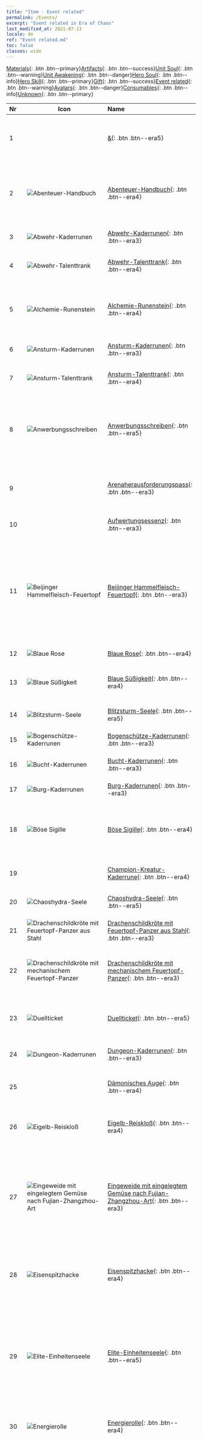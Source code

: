 ```yaml
---
title: "Item - Event related"
permalink: /Events/
excerpt: "Event related in Era of Chaos"
last_modified_at: 2021-07-13
locale: de
ref: "Event related.md"
toc: false
classes: wide
---
```

 [Materials](/ItemsDE/){: .btn .btn--primary}[Artifacts](/ItemsDE/Artifacts/){: .btn .btn--success}[Unit Soul](/ItemsDE/UnitSoul/){: .btn .btn--warning}[Unit Awakening](/ItemsDE/UnitAwakening/){: .btn .btn--danger}[Hero Soul](/ItemsDE/HeroSoul/){: .btn .btn--info}[Hero Skill](/ItemsDE/HeroSkill/){: .btn .btn--primary}[Gift](/ItemsDE/Gift/){: .btn .btn--success}[Event related](/ItemsDE/Events/){: .btn .btn--warning}[Avatars](/ItemsDE/Avatars/){: .btn .btn--danger}[Consumables](/ItemsDE/Consumables/){: .btn .btn--info}[Unknown](/ItemsDE/Unknown/){: .btn .btn--primary}

  | Nr | Icon |         Name        |   Type  |   Beschreibung     |
  |:---|------|:--------------------|:-------:|:------------------|
  | 1 |  | [&](/ItemsDE/con_860/){: .btn .btn--era5} | Event related | Angeblich muss man alle geheimnisvollen Symbole der fremden Länder sammeln, damit einem der Weg zu einem großen Schatz gewiesen wird! |
  | 2 | ![Abenteuer-Handbuch](/images/t/i_10041.png) | [Abenteuer-Handbuch](/ItemsDE/con_555/){: .btn .btn--era4} | Event related | Erhältst du beim Anmelden, durch das Abschließen von Aktivitätsmissionen, oder durchs Kaufen. Kann verwendet werden, um Zugang zur Schatzsuche-Vorbereitung zu erhalten. |
  | 3 | ![Abwehr-Kaderrunen](/images/t/i_tool_tujian2.png) | [Abwehr-Kaderrunen](/ItemsDE/con_739/){: .btn .btn--era3} | Event related | Ein wichtiger Gegenstand zum Erhöhen der Abwehr-Werte. |
  | 4 | ![Abwehr-Talenttrank](/images/t/i_3045.png) | [Abwehr-Talenttrank](/ItemsDE/con_787/){: .btn .btn--era4} | Event related | Dieser Trank verbessert die Attribute deiner Abwehr-Einheiten und wertet ihre Fähigkeiten auf. |
  | 5 | ![Alchemie-Runenstein](/images/t/i_3056.png) | [Alchemie-Runenstein](/ItemsDE/con_798/){: .btn .btn--era4} | Event related | Eine Tauschwährung hochrangiger Managelehrter. In den entsprechenden Ereignissen gegen Gegenstände der Turm-Fraktion eintauschbar. |
  | 6 | ![Ansturm-Kaderrunen](/images/t/i_tool_tujian3.png) | [Ansturm-Kaderrunen](/ItemsDE/con_741/){: .btn .btn--era3} | Event related | Ein wichtiger Gegenstand zum Erhöhen der Ansturm-Werte. |
  | 7 | ![Ansturm-Talenttrank](/images/t/i_3046.png) | [Ansturm-Talenttrank](/ItemsDE/con_788/){: .btn .btn--era4} | Event related | Dieser Trank verbessert die Attribute deiner Ansturm-Einheiten und wertet ihre Fähigkeiten auf. |
  | 8 | ![Anwerbungsschreiben](/images/t/i_40901.png) | [Anwerbungsschreiben](/ItemsDE/con_965/){: .btn .btn--era5} | Event related | Anwerbungsschreiben stellen deinen Wert unter Beweis und erleichtern es dir, das Vertrauen der Bewohner dieses mysteriösen Kontinents zu gewinnen. Du kannst Einheiten in der Taverne rekrutieren. |
  | 9 |  | [Arenaherausforderungspass](/ItemsDE/con_695/){: .btn .btn--era3} | Event related | Nur echte Glückspilze finden diesen wertvollen Gegenstand. Hiermit haben Spieler einen zusätzlichen Versuch in der Arena. |
  | 10 |  | [Aufwertungsessenz](/ItemsDE/con_696/){: .btn .btn--era3} | Event related | Reine magische Essenz. Zum Aufwerten von Einheiten. |
  | 11 | ![Beijinger Hammelfleisch-Feuertopf](/images/t/i_81511111.png) | [Beijinger Hammelfleisch-Feuertopf](/ItemsDE/con_1166/){: .btn .btn--era3} | Event related | Hammelfleisch wird in einem authentischen alten Beijinger Kupferkessel über einem Kohlefeuer gegart, wodurch es an Zähigkeit verliert, schmackhaft wird und seinen Wildgeruch verliert. Das gekochte Hammelfleisch ist frisch und schön zart, wobei das Essen in diesem Topf jedoch noch ziemlich roh zu sein scheint. |
  | 12 | ![Blaue Rose](/images/t/i_3059.png) | [Blaue Rose](/ItemsDE/con_801/){: .btn .btn--era4} | Event related |  |
  | 13 | ![Blaue Süßigkeit](/images/t/i_10037.png) | [Blaue Süßigkeit](/ItemsDE/con_551/){: .btn .btn--era4} | Event related | Eine wunderschön verpackte blaue Süßigkeit. Kann im „Doppelte Neujahrsrabatte“-Ereignis verwendet werden. |
  | 14 | ![Blitzsturm-Seele](/images/t/juexing_902.jpg) | [Blitzsturm-Seele](/ItemsDE/con_2074/){: .btn .btn--era5} | Event related | Unsterbliche heroische Seele für das Erwecken der Sturmelementars. |
  | 15 | ![Bogenschütze-Kaderrunen](/images/t/i_tool_tujian4.png) | [Bogenschütze-Kaderrunen](/ItemsDE/con_742/){: .btn .btn--era3} | Event related | Ein wichtiger Gegenstand zum Erhöhen der Bogenschützen-Werte. |
  | 16 | ![Bucht-Kaderrunen](/images/t/i_tool_tujian15.png) | [Bucht-Kaderrunen](/ItemsDE/con_868/){: .btn .btn--era3} | Event related | Ein wichtiger Gegenstand zum Aufwerten der Bucht-Kader. |
  | 17 | ![Burg-Kaderrunen](/images/t/i_tool_tujian8.png) | [Burg-Kaderrunen](/ItemsDE/con_754/){: .btn .btn--era3} | Event related | Ein wichtiger Gegenstand zum Erhöhen der Burg-Werte. |
  | 18 | ![Böse Sigille](/images/t/i_3051.png) | [Böse Sigille](/ItemsDE/con_793/){: .btn .btn--era4} | Event related | Ein Siegel mit tödlicher Macht. In den entsprechenden Ereignissen gegen Gegenstände der Nekropolis-Fraktion eintauschbar. |
  | 19 |  | [Champion-Kreatur-Kaderrune](/ItemsDE/con_782/){: .btn .btn--era4} | Event related | Ein wichtiger Gegenstand zum Aufwerten des Champion-Kreatur-Kaders. |
  | 20 | ![Chaoshydra-Seele](/images/t/juexing_807.jpg) | [Chaoshydra-Seele](/ItemsDE/con_2071/){: .btn .btn--era5} | Event related | Unsterbliche heroische Seele für das Erwecken der Hydra. |
  | 21 | ![Drachenschildkröte mit Feuertopf-Panzer aus Stahl](/images/t/i_81521231.png) | [Drachenschildkröte mit Feuertopf-Panzer aus Stahl](/ItemsDE/con_1208/){: .btn .btn--era3} | Event related | „Hallo, ich bin die stählerne Drachenschildkröte. Wie Ihr seht, ist mein Panzer aus Plastik.“ |
  | 22 | ![Drachenschildkröte mit mechanischem Feuertopf-Panzer](/images/t/i_81512231.png) | [Drachenschildkröte mit mechanischem Feuertopf-Panzer](/ItemsDE/con_1187/){: .btn .btn--era3} | Event related | „Hallo, ich bin die mechanische Drachenschildkröte. Wie Ihr seht, besteht mein Panzer zu 30 % aus Schmiedeeisen.“ |
  | 23 | ![Duellticket](/images/t/i_3042.png) | [Duellticket](/ItemsDE/con_784/){: .btn .btn--era5} | Event related | Eine Einladung zum Heldenduell, wo Meister gegeneinander antreten! Wird montags, mittwochs und freitags per E-Mail zugestellt. |
  | 24 | ![Dungeon-Kaderrunen](/images/t/i_tool_tujian13.png) | [Dungeon-Kaderrunen](/ItemsDE/con_792/){: .btn .btn--era3} | Event related | Ein wichtiger Gegenstand zum Aufwerten der Dungeon-Kader. |
  | 25 |  | [Dämonisches Auge](/de/Items/con_2184/){: .btn .btn--era4} | Event related | Ein Gegenstand, mit dem man im Ereignis „Unterwelt-Erinnerungen“ die Stufe seiner Altar-Aufstellung erhöhen kann. |
  | 26 | ![Eigelb-​Reiskloß](/images/t/i_10029.png) | [Eigelb-​Reiskloß](/ItemsDE/con_543/){: .btn .btn--era4} | Event related | Ein leckerer Eigelb-Reiskloß. Kann im „Doppelte Rabatte“-Ereignis verwendet werden. |
  | 27 | ![Eingeweide mit eingelegtem Gemüse nach Fujian-Zhangzhou-Art](/images/t/i_81531331.png) | [Eingeweide mit eingelegtem Gemüse nach Fujian-Zhangzhou-Art](/ItemsDE/con_1241/){: .btn .btn--era3} | Event related | Süßsauer eingelegtes Luxi-Gemüse, sämige, duftende gekochte Eingeweide, frische Bambussprossen und eine köstliche Knochenbrühe verleihen diesem Gericht den einzigartigen, für Zhangzhou typischen Geschmack. Das Essen in diesem Topf scheint jedoch noch ziemlich roh zu sein. |
  | 28 | ![Eisenspitzhacke](/images/t/i_10025.png) | [Eisenspitzhacke](/ItemsDE/con_539/){: .btn .btn--era4} | Event related | Kann zur Teilnahme am Bergbauereignis verwendet werden. Das Material ist allerdings recht schwach und geht kaputt, nachdem du 1 Abbau durchgeführt hast. |
  | 29 | ![Elite-​Einheitenseele](/images/t/i_10022.png) | [Elite-​Einheitenseele](/ItemsDE/con_536/){: .btn .btn--era5} | Event related | Sammle 80, um zufällig 80 Elite-Einheiten-Tokens zu erhalten. (Elite-Einheit: Druidin, Nachtmahr, Lich, Mumie, Dschinn, Magisches Luftschiff, Mantikor, Betrachter, Medusa, Basilisk, Wyvern, Wespenwurz, Steinelementar, Feuerelementar, Regnanschlange, Meerjungfrau und Revyaratan.) |
  | 30 | ![Energierolle](/images/t/i_backup_icon2.png) | [Energierolle](/ItemsDE/con_830/){: .btn .btn--era4} | Event related | Hier werden Schlachtfeld-Fähigkeiten und alle Fähigkeiten der Reserve-Einheiten verbessert. |
  | 31 | ![Essig-Feuertopf nach Hainan-Art](/images/t/i_81532331.png) | [Essig-Feuertopf nach Hainan-Art](/ItemsDE/con_1250/){: .btn .btn--era3} | Event related | Dieser Feuertopf hat sich aus einem traditionellen Snack aus Hainan entwickelt. Saurer Essigbodensatz, der beim Schnapsbrennen entsteht, dient als Suppenbasis. Dann werden diverse Meeresfrüchte und Gemüse hinzugegeben, sodass ein mild-würziges, süßliches Gericht mit unverwechselbarem Geschmack entsteht. Das Essen in diesem Topf scheint jedoch noch ziemlich roh zu sein. |
  | 32 | ![Experten-Baumaterial](/images/t/i_3062.png) | [Experten-Baumaterial](/ItemsDE/con_804/){: .btn .btn--era4} | Event related | Zum Bau von Mauern in der Verteidigungsschlacht von Steadwick |
  | 33 | ![Feder](/images/t/i_10034.png) | [Feder](/ItemsDE/con_548/){: .btn .btn--era4} | Event related | Eine Feder, eingetaucht in magische Tinte. Kann beim Bingo verwendet werden. |
  | 34 | ![Fernkampf-Talenttrank](/images/t/i_3047.png) | [Fernkampf-Talenttrank](/ItemsDE/con_789/){: .btn .btn--era4} | Event related | Dieser Trank verbessert die Attribute deiner Fernkampf-Einheiten und wertet ihre Fähigkeiten auf. |
  | 35 | ![Festliche Gedenkmünzen](/images/t/i_3066.png) | [Festliche Gedenkmünzen](/ItemsDE/con_808/){: .btn .btn--era4} | Event related | Verfügbar bei Halbjahresfeier, kann gegen seltene Gegenstände eingetauscht werden! |
  | 36 | ![Festung-Kaderrunen](/images/t/i_tool_tujian14.png) | [Festung-Kaderrunen](/ItemsDE/con_818/){: .btn .btn--era3} | Event related | Ein wichtiger Gegenstand zum Aufwerten der Festung-Kader. |
  | 37 | ![Feuertopf mit Chilipaste nach Ningxia-Art](/images/t/i_81522221.png) | [Feuertopf mit Chilipaste nach Ningxia-Art](/ItemsDE/con_1214/){: .btn .btn--era3} | Event related | Für dieses Gericht geben die Bewohner Ningxias Chilinudeln in eine Brühe, die mit zerstoßenen Erdnüssen und verschiedenen Gewürzen angesetzt wird. Die würzige, duftende Paste verleiht den Zutaten dieses Gerichts ihre besondere Note. Das Essen in diesem Topf scheint jedoch noch ziemlich roh zu sein. |
  | 38 | ![Feuertopf mit Kokosnusshühnchen nach Hainan-Art](/images/t/i_81531231.png) | [Feuertopf mit Kokosnusshühnchen nach Hainan-Art](/ItemsDE/con_1238/){: .btn .btn--era3} | Event related | Pro Portion werden für diesen Suppenfond drei Kokosnüsse benötigt: Eine junge Kokosnuss liefert die Flüssigkeit, eine alte Kokosnuss sorgt für das intensive Kokosnussaroma und eine reife Kokosnuss gibt dem Gericht die süße Note. Frische Hühnchenstücke verleihen diesem schlichten Feuertopf seinen komplexen Geschmack. Das Essen in diesem Topf scheint jedoch noch ziemlich roh zu sein. |
  | 39 | ![Feuertopf mit gepökelten Rippchen nach Yunnan-Art](/images/t/i_81531221.png) | [Feuertopf mit gepökelten Rippchen nach Yunnan-Art](/ItemsDE/con_1235/){: .btn .btn--era3} | Event related | Schweinerippchen werden gut zwei Wochen in jeder Menge Salz eingelegt, bis sie fest und salzig sind. Anschließend werden sie in einem Feuertopf mit Hühnerbrühe gegart, um den Umami-Geschmack dieses Gerichts zu verstärken. Das Essen in diesem Topf scheint jedoch noch ziemlich roh zu sein. |
  | 40 | ![Feuertopf nach Chongqing-Art](/images/t/i_81521111.png) | [Feuertopf nach Chongqing-Art](/ItemsDE/con_1196/){: .btn .btn--era3} | Event related | Der Chongqing-Feuertopf ist ein bedeutendes Kulturgut Chongqings. Er besteht aus Rinderkutteln, der Aorta vom Schwein sowie Enten-Eingeweiden, die in einem Mala-Suppenfond gekocht werden. Das Gericht schmeckt erfrischend köstlich, wobei das Essen in diesem Topf jedoch noch ziemlich roh zu sein scheint. |
  | 41 | ![Feuertopf-Suppe nach Macau-Art](/images/t/i_81513331.png) | [Feuertopf-Suppe nach Macau-Art](/ItemsDE/con_1193/){: .btn .btn--era3} | Event related | Für diese köstliche Suppe werden Meeresschnecken, Fischblasen und Seegurken mehrere Stunden lang zu einem Konzentrat des frischen und unverkennbaren Aromas des Ozeans gekocht. Das Essen in diesem Topf scheint jedoch noch ziemlich roh zu sein. |
  | 42 |  | [Fischernetz](/de/Items/con_2148/){: .btn .btn--era4} | Event related | Ein Hilfsmittel für den Fischfang, das Fischer am Meer herstellen. Kann im Fischermeister-Ereignis verwendet werden. |
  | 43 | ![Fischinnereien nach Hubei-Art](/images/t/i_81523331.png) | [Fischinnereien nach Hubei-Art](/ItemsDE/con_1223/){: .btn .btn--era3} | Event related | Milde Fischeingeweide, zarte Fischblasen und delikate Fischleber werden in einer duftenden Soße zusammen gegart. Die Kombination der verschiedenen Konsistenzen bietet dem Gaumen ein einzigartiges Geschmackserlebnis. Das Essen in diesem Topf scheint jedoch noch ziemlich roh zu sein. |
  | 44 | ![Fleischplatte](/images/t/i_8150011.png) | [Fleischplatte](/ItemsDE/con_1161/){: .btn .btn--era4} | Event related | Eine große Platte mit verschiedenen Fleischsorten. |
  | 45 | ![Frisches Moos](/images/t/i_10018.png) | [Frisches Moos](/ItemsDE/con_532/){: .btn .btn--era4} | Event related | Angeblich das Lieblingsessen der Rentiere. Glückspilze, die dies bei sich tragen, treffen vielleicht auf einen Rentier-Gefährten, der ihnen in die Schlacht folgt. |
  | 46 | ![GK von Engel Michael](/images/t/i_10007.png) | [GK von Engel Michael](/ItemsDE/con_516/){: .btn .btn--era5} | Event related | Glückwunsch! Du hast eine GK von Engel Michael erhalten. Wir senden dir sobald wie möglich den echten Gegenstand! |
  | 47 | ![GK von Herzog Ivan](/images/t/i_10006.png) | [GK von Herzog Ivan](/ItemsDE/con_515/){: .btn .btn--era5} | Event related | Glückwunsch! Du hast eine GK von Herzog Ivan erhalten. Wir senden dir sobald wie möglich den echten Gegenstand! |
  | 48 | ![Gelbe Süßigkeit](/images/t/i_10036.png) | [Gelbe Süßigkeit](/ItemsDE/con_550/){: .btn .btn--era4} | Event related | Eine wunderschön verpackte gelbe Süßigkeit. Kann im „Doppelte Neujahrsrabatte“-Ereignis verwendet werden. |
  | 49 | ![Gemüseplatte](/images/t/i_8150012.png) | [Gemüseplatte](/ItemsDE/con_1162/){: .btn .btn--era4} | Event related | Eine große Platte mit verschiedenen Gemüsesorten. |
  | 50 | ![Geschmorter Fisch aus der nordöstlichen Region](/images/t/i_81522231.png) | [Geschmorter Fisch aus der nordöstlichen Region](/ItemsDE/con_1217/){: .btn .btn--era3} | Event related | Ein großer Wildfisch aus dem Meer oder einem Fluss wird zusammen mit allerlei Gemüse langsam in einem großen Metallofen geschmort. In der Zwischenzeit werden Fladenbrote aus Maismehl neben dem Topf erhitzt. Dieses lokale Gericht ist sehr beliebt auf den Bauernhöfen im Nordosten, wobei das Essen in diesem Topf jedoch noch ziemlich roh zu sein scheint. |
  | 51 | ![Gezeitenwächter-Seele](/images/t/juexing_9904.jpg) | [Gezeitenwächter-Seele](/ItemsDE/con_2082/){: .btn .btn--era5} | Event related | Eine uralte, unsterbliche, heroische Seele für das Erwecken der Regnanschlange. |
  | 52 |  | [Giftbrut-Erinnerungs-Token](/de/Items/con_2187/){: .btn .btn--era4} | Event related | Giftbrut-Erinnerungs-Token. Schaltet die Giftbrut-Storyquests im Unterwelt-Erinnerungen-Ereignis frei. |
  | 53 | ![Goldkompass](/images/t/i_3073.png) | [Goldkompass](/ItemsDE/con_815/){: .btn .btn--era4} | Event related | Ein Goldkompass, der die Zukunft voraussagt. Kann in den entsprechenden Ereignissen gegen Gegenstände der Bucht-Fraktion getauscht werden! |
  | 54 | ![Goldschlüssel](/images/t/i_tool_3041.png) | [Goldschlüssel](/ItemsDE/con_783/){: .btn .btn--era5} | Event related | Eine Qualifikation für die Rekrutierung. Ermöglicht einmalig die kostenlose Rekrutierung hochstufiger Einheiten. |
  | 55 | ![Große Kaderrunen](/images/t/i_tool_tujian8.png) | [Große Kaderrunen](/ItemsDE/con_749/){: .btn .btn--era3} | Event related | Ein wichtiger Gegenstand zum Erhöhen der Werte großer Einheiten. |
  | 56 | ![Grüne Süßigkeit](/images/t/i_10038.png) | [Grüne Süßigkeit](/ItemsDE/con_552/){: .btn .btn--era4} | Event related | Eine wunderschön verpackte grüne Süßigkeit. Kann im „Doppelte Neujahrsrabatte“-Ereignis verwendet werden. |
  | 57 |  | [Helden-Token-Auswahlpaket](/de/Items/con_2176/){: .btn .btn--era5} | Event related | Ereignis |
  | 58 |  | [Heroes](/ItemsDE/con_862/){: .btn .btn--era5} | Event related | Angeblich muss man alle geheimnisvollen Symbole der fremden Länder sammeln, damit einem der Weg zu einem großen Schatz gewiesen wird! |
  | 59 | ![Holzhammer](/images/t/i_10024.png) | [Holzhammer](/ItemsDE/con_538/){: .btn .btn--era4} | Event related | Zum Öffnen von Ostereiern. |
  | 60 |  | [Höllenbaron-Erinnerungs-Token](/de/Items/con_2186/){: .btn .btn--era4} | Event related | Höllenbaron-Erinnerungs-Token. Schaltet die Höllenbaron-Storyquests im Unterwelt-Erinnerungen-Ereignis frei. |
  | 61 | ![Inferno-Kaderrunen](/images/t/i_tool_tujian10.png) | [Inferno-Kaderrunen](/ItemsDE/con_777/){: .btn .btn--era3} | Event related | Ein wichtiger Gegenstand zum Erhöhen der Inferno-Werte. |
  | 62 | ![Informationsschriftrolle](/images/t/i_40900.png) | [Informationsschriftrolle](/ItemsDE/con_964/){: .btn .btn--era9} | Event related | Informationen sind unschätzbar. Informationsschriftrollen beinhalten Geheimnisse über Helden von einem geheimnisvollen Kontinent und können in der Taverne gegen Gegenstände eingetauscht werden. |
  | 63 | ![Jahrestagsfeier-Gedenkmünzen](/images/t/i_10005.png) | [Jahrestagsfeier-Gedenkmünzen](/ItemsDE/con_514/){: .btn .btn--era4} | Event related | Tausche exklusive Gegenstände zur Jahrestagsfeier gegen Ereignisgegenstände ein. |
  | 64 | ![Jujube-​Reiskloß](/images/t/i_10030.png) | [Jujube-​Reiskloß](/ItemsDE/con_544/){: .btn .btn--era4} | Event related | Ein leckerer Jujube-Reiskloß. Kann im „Doppelte Rabatte“-Ereignis verwendet werden. |
  | 65 | ![Kalenderstein](/images/t/i_3071.png) | [Kalenderstein](/ItemsDE/con_813/){: .btn .btn--era4} | Event related | Ein ansprechend gearbeiteter Kalenderstein, kann in den entsprechenden Ereignissen gegen Gegenstände der Festung-Fraktion getauscht werden! |
  | 66 |  | [Kampfzwerg-Seele](/de/Items/con_2218/){: .btn .btn--era5} | Event related | Eine uralte, unsterbliche, heroische Seele für das Erwecken des Zwergs. |
  | 67 | ![Kantonesischer Meeresfrüchte-Feuertopf](/images/t/i_81512331.png) | [Kantonesischer Meeresfrüchte-Feuertopf](/ItemsDE/con_1190/){: .btn .btn--era3} | Event related | Eine große Vielzahl an Meeresfrüchten in einem Haferbreifond aus Schweinsknochenbrühe und Muscheln. Die verschiedensten Meeresfrüchte von Fischen über Shrimps bis hin zu Krabben und Krustentieren werden blanchiert und verleihen diesem Gericht einen unglaublich frischen Geschmack. Eine kunstvolle Interpretation der Küche Guangdongs. Das Essen in diesem Topf scheint jedoch noch ziemlich roh zu sein. |
  | 68 | ![Karotten-Milchbrötchen](/images/t/i_690020.png) | [Karotten-Milchbrötchen](/ItemsDE/con_2119/){: .btn .btn--era4} | Event related | Eine von einem Chaos-Ei erhaltene Oster-Spezialität. Der Geschmack wirkt alles andere als gewöhnlich, aber ... warum war das Ding in einem Chaos-Ei? |
  | 69 | ![Klare Suppenbasis](/images/t/i_8150001.png) | [Klare Suppenbasis](/ItemsDE/con_1158/){: .btn .btn--era4} | Event related | Besitzt einen leichten Geschmack, ist ausgesprochen wohlschmeckend und darüber hinaus sehr nahrhaft mit einem sanften Aroma. Diese üppige Suppe versorgt den Körper mit Nährstoffen und verschönert die Haut. |
  | 70 |  | [Klassikers](/ItemsDE/con_865/){: .btn .btn--era5} | Event related | Angeblich muss man alle geheimnisvollen Symbole der fremden Länder sammeln, damit einem der Weg zu einem großen Schatz gewiesen wird! |
  | 71 | ![Kleeblatt](/images/t/i_10023.png) | [Kleeblatt](/ItemsDE/con_537/){: .btn .btn--era4} | Event related | Die vier Blätter des Kleeblatts stehen für Ruhm, Reichtum, Liebe und Gesundheit. |
  | 72 | ![Kleine Kaderrunen](/images/t/i_tool_tujian6.png) | [Kleine Kaderrunen](/ItemsDE/con_747/){: .btn .btn--era3} | Event related | Ein wichtiger Gegenstand zum Erhöhen der Werte kleiner Einheiten. |
  | 73 | ![Knochenzahnkette](/images/t/i_3054.png) | [Knochenzahnkette](/ItemsDE/con_796/){: .btn .btn--era4} | Event related | Eine Halskette aus den Schädeln mächtiger Tiere. In den entsprechenden Ereignissen gegen Gegenstände der Burg-Fraktion eintauschbar. |
  | 74 |  | [Kommandanten-Kaderrune](/ItemsDE/con_781/){: .btn .btn--era4} | Event related | Ein wichtiger Gegenstand zum Aufwerten des Kommandanten-Kaders. |
  | 75 |  | [Kompass](/de/Items/con_2183/){: .btn .btn--era4} | Event related | Ein Gegenstand, mit dem man im Ereignis „Unterwelt-Erinnerungen“ die Schlachtfeldruinen erkundet. |
  | 76 |  | [Konflux-Kaderrunen](/ItemsDE/con_791/){: .btn .btn--era3} | Event related | Ein wichtiger Gegenstand zum Erhöhen der Konflux-Werte. |
  | 77 |  | [Konflux-Kristall](/ItemsDE/con_799/){: .btn .btn--era4} | Event related | Ein von den Mächten wahrer Elementare geschmiedeter Kristallstein. In den entsprechenden Ereignissen gegen Gegenstände der Konflux-Fraktion eintauschbar. |
  | 78 | ![Kräuter-Rindfleisch-Feuertopf nach Qiandongnan-Art](/images/t/i_81532221.png) | [Kräuter-Rindfleisch-Feuertopf nach Qiandongnan-Art](/ItemsDE/con_1244/){: .btn .btn--era3} | Event related | Vor dem Garen besitzen die Zutaten für dieses Gericht einen leichten Gymnosiphon-Duft. Die „Hundert-Kräuter-Suppe“, wie die Einheimischen sie nennen, wird mit verschiedenen chinesischen Heilkräutern und Rinderinnereien zubereitet und schmeckt mit jedem Bissen besser. Das Essen in diesem Topf scheint jedoch noch ziemlich roh zu sein. |
  | 79 | ![Kälteresistenter Stoff](/images/t/i_10016.png) | [Kälteresistenter Stoff](/ItemsDE/con_530/){: .btn .btn--era4} | Event related | Speziell verarbeiteter Stoff aus dem Fell eines Tiers aus dem Norden. Der hohe Preis ist vermutlich der hervorragenden Kälteresistenz und dem angenehmen Tragegefühl geschuldet. |
  | 80 | ![Königsorden](/images/t/i_3052.png) | [Königsorden](/ItemsDE/con_794/){: .btn .btn--era4} | Event related | Ein Orden des kaiserlichen Hofs von Erathia. In den entsprechenden Ereignissen gegen Gegenstände der Schloss-Fraktion eintauschbar. |
  | 81 | ![Lebkuchenmann](/images/t/i_690018.png) | [Lebkuchenmann](/ItemsDE/con_1092/){: .btn .btn--era4} | Event related | Ein „Fröhliche Weihnachten“-Ereignisgegenstand. Kann gegen Weihnachtsgeschenke eingetauscht werden. |
  | 82 | ![Leuchtturm-Baumaterial](/images/t/i_tool_mf.png) | [Leuchtturm-Baumaterial](/ItemsDE/con_751/){: .btn .btn--era3} | Event related | Für den Stufenaufsteig des Leuchtturms, um weiter sehen zu können. |
  | 83 |  | [Magic](/ItemsDE/con_861/){: .btn .btn--era5} | Event related | Angeblich muss man alle geheimnisvollen Symbole der fremden Länder sammeln, damit einem der Weg zu einem großen Schatz gewiesen wird! |
  | 84 |  | [Magieschere](/de/Items/con_2175/){: .btn .btn--era4} | Event related | Drachenboot-Fest-Ereignisgegenstand. Diese Schere ist mit einer geheimnisvollen Magie überzogen, die es ermöglicht, das Seil zu durchschneiden, das die magischen Reisklöße festhält, allerdings wird sie durch die Benutzung zerstört. |
  | 85 | ![Magmakern](/images/t/i_3091.png) | [Magmakern](/ItemsDE/con_819/){: .btn .btn--era4} | Event related | Ein Gegenstand, der im Ereignis „Xerons Gefangennahme“ erbeutet werden kann. Wird im Ereignis zur Aufwertung des Vulkans verwendet. |
  | 86 | ![Marktzugangsticket](/images/t/i_8150000.png) | [Marktzugangsticket](/ItemsDE/con_1157/){: .btn .btn--era4} | Event related | Notwendiger Gegenstand, um den Markt betreten und Zutaten kaufen zu können. Nach Einsatz von Energie am Postfach abzuholen. |
  | 87 | ![Medusenkönigin-Heldenseele](/images/t/juexing_704.jpg) | [Medusenkönigin-Heldenseele](/ItemsDE/con_2061/){: .btn .btn--era5} | Event related | Unsterbliche heroische Seele für das Erwecken der Medusa. |
  | 88 | ![Meeresfrüchteplatte](/images/t/i_8150013.png) | [Meeresfrüchteplatte](/ItemsDE/con_1163/){: .btn .btn--era4} | Event related | Eine große Platte mit verschiedenen Meeresfrüchten. |
  | 89 | ![Meisterbogenschützen-Seele](/images/t/juexing_102.jpg) | [Meisterbogenschützen-Seele](/ItemsDE/con_2013/){: .btn .btn--era5} | Event related | Eine uralte, unsterbliche, heroische Seele für das Erwecken des Scharfschützen. |
  | 90 |  | [Might](/ItemsDE/con_859/){: .btn .btn--era5} | Event related | Angeblich muss man alle geheimnisvollen Symbole der fremden Länder sammeln, damit einem der Weg zu einem großen Schatz gewiesen wird! |
  | 91 | ![Mittlere Kaderrunen](/images/t/i_tool_tujian7.png) | [Mittlere Kaderrunen](/ItemsDE/con_748/){: .btn .btn--era3} | Event related | Ein wichtiger Gegenstand zum Erhöhen der Werte mittelgroßer Einheiten. |
  | 92 | ![Mondlicht-Rose](/images/t/i_3059.png) | [Mondlicht-Rose](/ItemsDE/con_558/){: .btn .btn--era4} | Event related | Eine exotische Rose, die ein Held auf Kampagne gepflückt hat. Kann beim Rosentausch-Ereignis zum Valentinstag 2021 gegen Belohnungen eingetauscht werden. |
  | 93 | ![Nachtmahr-Seele](/images/t/juexing_508.jpg) | [Nachtmahr-Seele](/ItemsDE/con_2049/){: .btn .btn--era5} | Event related | Unsterbliche heroische Seele für das Erwecken des Nachtmahrs. |
  | 94 | ![Nekropolis-Kaderrunen](/images/t/i_tool_tujian9.png) | [Nekropolis-Kaderrunen](/ItemsDE/con_755/){: .btn .btn--era3} | Event related | Ein wichtiger Gegenstand zum Erhöhen der Nekropolis-Werte. |
  | 95 | ![Neujahrsfeier-Herausforderungspass](/images/t/i_31046.png) | [Neujahrsfeier-Herausforderungspass](/ItemsDE/con_867/){: .btn .btn--era5} | Event related | Ein mysteriöser Herausforderungspass, der während der Neujahrsfeier erhältlich wird. Sammle genügend davon, um Zugriff auf die zeitbegrenzte Neujahrsfeier-Phase zu erhalten! |
  | 96 | ![Neujahrstrunk](/images/t/i_10039.png) | [Neujahrstrunk](/ItemsDE/con_553/){: .btn .btn--era4} | Event related | Ein spezieller Gegenstand für das Neujahrsereignis. Kann während des Ereignisses gegen seltene Gegenstände eingetauscht werden. |
  | 97 | ![Neutrale Kaderrune](/images/t/i_tool_tujian16.png) | [Neutrale Kaderrune](/ItemsDE/con_869/){: .btn .btn--era3} | Event related | Ein wichtiger Gegenstand zum Aufwerten des neutralen Kaders. |
  | 98 | ![Obsidian](/images/t/i_3055.png) | [Obsidian](/ItemsDE/con_797/){: .btn .btn--era4} | Event related | Ein exotischer Edelstein, den man nur im Inferno findet. In den entsprechenden Ereignissen gegen Gegenstände der Inferno-Fraktion eintauschbar. |
  | 99 | ![Offensiv-Kaderrunen](/images/t/i_tool_tujian1.png) | [Offensiv-Kaderrunen](/ItemsDE/con_734/){: .btn .btn--era3} | Event related | Ein wichtiger Gegenstand zum Erhöhen der Offensive-Werte. |
  | 100 | ![Offensiv-Talenttrank](/images/t/i_3044.png) | [Offensiv-Talenttrank](/ItemsDE/con_786/){: .btn .btn--era4} | Event related | Dieser Trank verbessert die Attribute deiner Offensiv-Einheiten und wertet ihre Fähigkeiten auf. |
  | 101 | ![Orakelvertrag](/images/t/i_3074.png) | [Orakelvertrag](/ItemsDE/con_816/){: .btn .btn--era6} | Event related | Eine vom Propheten hinterlassene geheimnisvolle Schriftrolle, gewährt unvorstellbare Kraft. |
  | 102 | ![Orden der Arbeit](/images/t/i_10002.png) | [Orden der Arbeit](/ItemsDE/con_512/){: .btn .btn--era4} | Event related |  |
  | 103 | ![Oster-Dekorationsmaterial](/images/t/i_690019.png) | [Oster-Dekorationsmaterial](/ItemsDE/con_2118/){: .btn .btn--era4} | Event related | Ein von einem Lodernden Ei erhaltenes Dekorationsmaterial. Kann verwendet werden, um die Hauptstadt österlich zu schmücken. |
  | 104 |  | [R-Einheiten-Kaderrune](/ItemsDE/con_778/){: .btn .btn--era4} | Event related | Ein wichtiger Gegenstand zum Aufwerten des R-Einheiten-Kaders. |
  | 105 | ![R-Einheitenseele](/images/t/i_10019.png) | [R-Einheitenseele](/ItemsDE/con_533/){: .btn .btn--era3} | Event related | Sammle 10 Stück und erhalte eine zufällige 1-Sterne-Einheit mit Macht R. |
  | 106 | ![Riesige Kaderrunen](/images/t/i_tool_tujian9.png) | [Riesige Kaderrunen](/ItemsDE/con_750/){: .btn .btn--era3} | Event related | Ein wichtiger Gegenstand zum Erhöhen der Werte gewaltiger Einheiten. |
  | 107 | ![Rindfleisch nach Leshan-Art](/images/t/i_81511221.png) | [Rindfleisch nach Leshan-Art](/ItemsDE/con_1175/){: .btn .btn--era3} | Event related | Diese riesigen Stücke Rindfleisch werden in einen Topf voll Suppe statt in eine kleine Schüssel gegeben. Das erhöht nicht nur die Portionsgröße, sondern schafft auch Platz, um neben dem Rindfleisch noch weitere Zutaten zu kochen. Das Essen in diesem Topf scheint jedoch noch ziemlich roh zu sein. |
  | 108 | ![Rote Rose](/images/t/i_3058.png) | [Rote Rose](/ItemsDE/con_800/){: .btn .btn--era4} | Event related |  |
  | 109 | ![Rote Süßigkeit](/images/t/i_10035.png) | [Rote Süßigkeit](/ItemsDE/con_549/){: .btn .btn--era4} | Event related | Eine wunderschön verpackte rote Süßigkeit. Kann im „Doppelte Neujahrsrabatte“-Ereignis verwendet werden. |
  | 110 | ![Rote-​Bohnen-​Reiskloß](/images/t/i_10031.png) | [Rote-​Bohnen-​Reiskloß](/ItemsDE/con_545/){: .btn .btn--era4} | Event related | Ein leckerer Rote-Bohnen-Reiskloß. Kann im „Doppelte Rabatte“-Ereignis verwendet werden. |
  | 111 |  | [Rückkehr](/ItemsDE/con_863/){: .btn .btn--era5} | Event related | Angeblich muss man alle geheimnisvollen Symbole der fremden Länder sammeln, damit einem der Weg zu einem großen Schatz gewiesen wird! |
  | 112 |  | [SR-Einheiten-Kaderrune](/ItemsDE/con_779/){: .btn .btn--era4} | Event related | Ein wichtiger Gegenstand zum Aufwerten des SR-Einheiten-Kaders. |
  | 113 | ![SR-Einheitenseele](/images/t/i_10020.png) | [SR-Einheitenseele](/ItemsDE/con_534/){: .btn .btn--era4} | Event related | Sammle 30, um eine zufällig ausgewählte der folgenden 2-Sterne-Einheiten zu erhalten: Greif, Schwertkämpfer, Mönch, Kavallerist, Zwerg, Waldelfe, Pegasus, Dendroidenwache, Einhorn, Ork, Oger, Roc, Zyklop, Geist, Vampir, Höllenhund, Dämon, Grottenteufel, Efreet, Stein-Wasserspeier, Regnanpiraten,Eisengolem, Magier, Sturmelementar, Eiselementar, Harpyie, Minotaurus oder Echsenmensch. |
  | 114 |  | [SSR-Einheiten-Kaderrune](/ItemsDE/con_780/){: .btn .btn--era4} | Event related | Ein wichtiger Gegenstand zum Aufwerten des SSR-Einheiten-Kaders. |
  | 115 | ![SSR-Einheitenseele](/images/t/i_10021.png) | [SSR-Einheitenseele](/ItemsDE/con_535/){: .btn .btn--era5} | Event related | Sammle 80 Stück und erhalte eine zufällige Einheit mit Macht SSR (außer Assassine und Spartaner). |
  | 116 | ![Sauerkraut-Feuertopf aus der nordöstlichen Region](/images/t/i_81531121.png) | [Sauerkraut-Feuertopf aus der nordöstlichen Region](/ItemsDE/con_1229/){: .btn .btn--era3} | Event related | Dieser Eintopf wurde ursprünglich mit großen Scheiben Schweinebauch, Schweinsblutwurst und selbst eingelegtem Sauerkraut zubereitet, als in den ländlichen Gegenden im Nordosten jedes Jahr zu Neujahr die Schweine geschlachtet wurden. Das Essen in diesem Topf scheint jedoch noch ziemlich roh zu sein. |
  | 117 | ![Saure Schweinsfußsuppe nach Yunnan-Art](/images/t/i_81531111.png) | [Saure Schweinsfußsuppe nach Yunnan-Art](/ItemsDE/con_1226/){: .btn .btn--era3} | Event related | Kollagenreiche, schmackhafte Schweinsfüße werden langsam in einer köstlichen, nach Geheimrezept zubereiteten säuerlich schmeckenden Suppe gegart. Eine Delikatesse, die man wirklich nur selten zu Augen bekommt. Das Essen in diesem Topf scheint jedoch noch ziemlich roh zu sein. |
  | 118 | ![Saurer Fisch-Feuertopf nach Guizhou-Art](/images/t/i_81533331.png) | [Saurer Fisch-Feuertopf nach Guizhou-Art](/ItemsDE/con_1253/){: .btn .btn--era3} | Event related | Wildtomaten und rote Paprika werden etwa zwei Wochen lang mit Weißwein, Ingwer und Knoblauch zu einer sauren roten Suppe fermentiert. Dann wird ausgenommener frischer Fisch darin gegart, wodurch ein frischer, erfrischender Geschmack entsteht.Das Essen in diesem Topf scheint jedoch noch ziemlich roh zu sein. |
  | 119 | ![Scharfe Suppenbasis](/images/t/i_8150002.png) | [Scharfe Suppenbasis](/ItemsDE/con_1159/){: .btn .btn--era4} | Event related | Diese Suppenbasis besitzt Mala-Schärfe und ist unglaublich vielfältig einzusetzen, da sie durch die geradezu aggressive Verwendung von Gewürzen eine Vielzahl von Aromen entfaltet. Diese Suppe ist aufgrund ihrer natürlichen Zutaten ganz klar der Star eines jeden Gerichts, dessen Grundlage sie bildet. |
  | 120 | ![Scharfer Fischfeuertopf nach Guizhou-Art](/images/t/i_81521131.png) | [Scharfer Fischfeuertopf nach Guizhou-Art](/ItemsDE/con_1202/){: .btn .btn--era3} | Event related | In der Region Guizhou in Yunnan werden Lebensmittel gern eingelegt, um ihnen Würze zu verleihen. Für diesen immens beliebten Feuertopf wird Karpfen zusammen mit in Ingwer und Knoblauch eingelegten Chilischoten in einer Brühe gekocht. Das Essen in diesem Topf scheint jedoch noch ziemlich roh zu sein. |
  | 121 | ![Schattenhafter Diamant](/images/t/i_10040.png) | [Schattenhafter Diamant](/ItemsDE/con_554/){: .btn .btn--era4} | Event related | Erhältlich über die Schatzsuche-Vorbereitung oder durch Kaufen. Kann verwendet werden, um einmalig Zugang zu einem Schatzsuche-Spiel zu erhalten. |
  | 122 |  | [Schicksalskarten](/ItemsDE/con_698/){: .btn .btn--era4} | Event related | Eine Karte, die das Schicksal besiegeln kann. |
  | 123 | ![Schillernde Perle](/images/t/i_10013.png) | [Schillernde Perle](/ItemsDE/con_527/){: .btn .btn--era4} | Event related | Kann gegen seltene Einheiten-Seelensteine getauscht werden. |
  | 124 | ![Schimmerkristall](/images/t/i_3065.png) | [Schimmerkristall](/ItemsDE/con_807/){: .btn .btn--era4} | Event related | Ein von mächtigen Drachen bewachter Kristall. In den entsprechenden Ereignissen gegen Gegenstände der Dungeon-Fraktion eintauschbar. |
  | 125 | ![Schloss-Kaderrunen](/images/t/i_tool_tujian6.png) | [Schloss-Kaderrunen](/ItemsDE/con_752/){: .btn .btn--era3} | Event related | Ein wichtiger Gegenstand zum Erhöhen der Schloss-Werte. |
  | 126 | ![Schutzwall- Kaderrunen](/images/t/i_tool_tujian7.png) | [Schutzwall- Kaderrunen](/ItemsDE/con_753/){: .btn .btn--era3} | Event related | Ein wichtiger Gegenstand zum Erhöhen der Schutzwall-Werte. |
  | 127 | ![Schweinefleisch-​Reiskloß](/images/t/i_10028.png) | [Schweinefleisch-​Reiskloß](/ItemsDE/con_542/){: .btn .btn--era4} | Event related | Ein leckerer Schweinefleisch-Reiskloß. Kann im „Doppelte Rabatte“-Ereignis verwendet werden. |
  | 128 | ![Seele der Elfenmagierin](/images/t/juexing_901.jpg) | [Seele der Elfenmagierin](/ItemsDE/con_2073/){: .btn .btn--era5} | Event related | Unsterbliche heroische Seele für das Erwecken des Pixies. |
  | 129 | ![Seele der Harpyienhexe](/images/t/juexing_702.jpg) | [Seele der Harpyienhexe](/ItemsDE/con_2059/){: .btn .btn--era5} | Event related | Unsterbliche heroische Seele für das Erwecken der Harpyie. |
  | 130 | ![Seele der Infernowache](/images/t/juexing_504.jpg) | [Seele der Infernowache](/ItemsDE/con_2045/){: .btn .btn--era5} | Event related | Unsterbliche heroische Seele für das Erwecken des Dämons. |
  | 131 | ![Seele der Magog](/images/t/juexing_502.png) | [Seele der Magog](/ItemsDE/con_2044/){: .btn .btn--era5} | Event related | Unsterbliche heroische Seele für das Erwecken der Gog. |
  | 132 | ![Seele der Nagakönigin](/images/t/juexing_606.png) | [Seele der Nagakönigin](/ItemsDE/con_2055/){: .btn .btn--era5} | Event related | Unsterbliche heroische Seele für das Erwecken der Naga. |
  | 133 | ![Seele der Regnanpräzisionsschützin](/images/t/juexing_9902.png) | [Seele der Regnanpräzisionsschützin](/ItemsDE/con_2081/){: .btn .btn--era5} | Event related | Eine uralte, unsterbliche, heroische Seele für das Erwecken der Regnanbogenschützin. |
  | 134 | ![Seele der Riesengorgone](/images/t/juexing_805.jpg) | [Seele der Riesengorgone](/ItemsDE/con_2069/){: .btn .btn--era5} | Event related | Unsterbliche heroische Seele für das Erwecken der Gorgone. |
  | 135 | ![Seele der Seuchen-Schlangenfliege](/images/t/juexing_803.png) | [Seele der Seuchen-Schlangenfliege](/ItemsDE/con_2067/){: .btn .btn--era5} | Event related | Unsterbliche heroische Seele für das Erwecken der Schlangenfliege. |
  | 136 | ![Seele der Ur-Behemoth](/images/t/juexing_407.png) | [Seele der Ur-Behemoth](/ItemsDE/con_2041/){: .btn .btn--era5} | Event related | Unsterbliche heroische Seele für das Erwecken des Behemoth. |
  | 137 | ![Seele des Bösen Auges](/images/t/juexing_703.png) | [Seele des Bösen Auges](/ItemsDE/con_2060/){: .btn .btn--era5} | Event related | Unsterbliche heroische Seele für das Erwecken des Betrachters. |
  | 138 | ![Seele des Dendroidensoldaten](/images/t/juexing_205.png) | [Seele des Dendroidensoldaten](/ItemsDE/con_2023/){: .btn .btn--era5} | Event related | Unsterbliche heroische Seele für das Erwecken der Dendroidenwache. |
  | 139 | ![Seele des Donnervogels](/images/t/juexing_405.png) | [Seele des Donnervogels](/ItemsDE/con_2039/){: .btn .btn--era5} | Event related | Unsterbliche heroische Seele für das Erwecken des Roc. |
  | 140 | ![Seele des Efreetsultans](/images/t/juexing_506.png) | [Seele des Efreetsultans](/ItemsDE/con_2047/){: .btn .btn--era5} | Event related | Unsterbliche heroische Seele für das Erwecken des Efreet. |
  | 141 | ![Seele des Energieelementars](/images/t/juexing_904.png) | [Seele des Energieelementars](/ItemsDE/con_2076/){: .btn .btn--era5} | Event related | Unsterbliche heroische Seele für das Erwecken des Feuerelementars. |
  | 142 | ![Seele des Erzdruiden](/images/t/juexing_208.jpg) | [Seele des Erzdruiden](/ItemsDE/con_2026/){: .btn .btn--era5} | Event related | Unsterbliche heroische Seele für das Erwecken des Druiden. |
  | 143 | ![Seele des Erzengels](/images/t/juexing_107.png) | [Seele des Erzengels](/ItemsDE/con_2018/){: .btn .btn--era5} | Event related | Unsterbliche heroische Seele für das Erwecken des Engels. |
  | 144 | ![Seele des Erzmagiers](/images/t/juexing_604.png) | [Seele des Erzmagiers](/ItemsDE/con_2053/){: .btn .btn--era5} | Event related | Unsterbliche heroische Seele für das Erwecken der Magierin. |
  | 145 | ![Seele des Erzteufels](/images/t/juexing_507.png) | [Seele des Erzteufels](/ItemsDE/con_2048/){: .btn .btn--era5} | Event related | Unsterbliche heroische Seele für das Erwecken des Teufels. |
  | 146 | ![Seele des Foltermeisters](/images/t/juexing_505.png) | [Seele des Foltermeisters](/ItemsDE/con_2046/){: .btn .btn--era5} | Event related | Unsterbliche heroische Seele für das Erwecken des Grottenteufels. |
  | 147 | ![Seele des Geisterdrachen](/images/t/juexing_307.png) | [Seele des Geisterdrachen](/ItemsDE/con_2033/){: .btn .btn--era5} | Event related | Unsterbliche heroische Seele für das Erwecken des Knochendrachen. |
  | 148 | ![Seele des Gespensts](/images/t/juexing_303.png) | [Seele des Gespensts](/ItemsDE/con_2029/){: .btn .btn--era5} | Event related | Unsterbliche heroische Seele für das Erwecken des Geistes. |
  | 149 | ![Seele des Gnollkriegers](/images/t/juexing_801.jpg) | [Seele des Gnollkriegers](/ItemsDE/con_2066/){: .btn .btn--era5} | Event related | Unsterbliche heroische Seele für das Erwecken des Gnolls. |
  | 150 | ![Seele des Goldenen Drachen](/images/t/juexing_207.png) | [Seele des Goldenen Drachen](/ItemsDE/con_2025/){: .btn .btn--era5} | Event related | Unsterbliche heroische Seele für das Erwecken des Grünen Drachen. |
  | 151 | ![Seele des Goldgolems](/images/t/juexing_603.jpg) | [Seele des Goldgolems](/ItemsDE/con_2052/){: .btn .btn--era5} | Event related | Unsterbliche heroische Seele für das Erwecken des Eisengolems. |
  | 152 | ![Seele des Großelfen](/images/t/juexing_203.png) | [Seele des Großelfen](/ItemsDE/con_2021/){: .btn .btn--era5} | Event related | Unsterbliche heroische Seele für das Erwecken des Großelfen. |
  | 153 | ![Seele des Heiligen Greifen](/images/t/juexing_103.jpg) | [Seele des Heiligen Greifen](/ItemsDE/con_2014/){: .btn .btn--era5} | Event related | Unsterbliche heroische Seele für das Erwecken des Greifen. |
  | 154 | ![Seele des Heldenhaften Ritters](/images/t/juexing_106.jpg) | [Seele des Heldenhaften Ritters](/ItemsDE/con_2017/){: .btn .btn--era5} | Event related | Unsterbliche heroische Seele für das Erwecken des Kavalleristen. |
  | 155 | ![Seele des Hellenbardenträgers](/images/t/juexing_101.jpg) | [Seele des Hellenbardenträgers](/ItemsDE/con_2012/){: .btn .btn--era5} | Event related | Unsterbliche heroische Seele für das Erwecken des Pikeniers. |
  | 156 | ![Seele des Hobgoblins](/images/t/juexing_401.png) | [Seele des Hobgoblins](/ItemsDE/con_2035/){: .btn .btn--era5} | Event related | Unsterbliche heroische Seele für das Erwecken des Goblins. |
  | 157 | ![Seele des Intimus](/images/t/juexing_501.png) | [Seele des Intimus](/ItemsDE/con_2043/){: .btn .btn--era5} | Event related | Unsterbliche heroische Seele für das Erwecken des Imps. |
  | 158 | ![Seele des Kreuzritters](/images/t/juexing_104.png) | [Seele des Kreuzritters](/ItemsDE/con_2015/){: .btn .btn--era5} | Event related | Unsterbliche heroische Seele für das Erwecken des Schwertkämpfers. |
  | 159 | ![Seele des Kriegseinhorns](/images/t/juexing_206.png) | [Seele des Kriegseinhorns](/ItemsDE/con_2024/){: .btn .btn--era5} | Event related | Unsterbliche heroische Seele für das Erwecken des Einhorns. |
  | 160 | ![Seele des Magie-Elementars](/images/t/juexing_906.png) | [Seele des Magie-Elementars](/ItemsDE/con_2077/){: .btn .btn--era5} | Event related | Unsterbliche heroische Seele für das Erwecken des Psy-Elementars. |
  | 161 | ![Seele des Meister-Leprechauns](/images/t/juexing_909.jpg) | [Seele des Meister-Leprechauns](/ItemsDE/con_2079/){: .btn .btn--era5} | Event related | Eine uralte, unsterbliche, heroische Seele für das Erwecken des Meister-Leprechauns. |
  | 162 | ![Seele des Meisterdschinns](/images/t/juexing_605.jpg) | [Seele des Meisterdschinns](/ItemsDE/con_2054/){: .btn .btn--era5} | Event related | Unsterbliche heroische Seele für das Erwecken des Dschinns. |
  | 163 | ![Seele des Minotaurenkönigs](/images/t/juexing_705.jpg) | [Seele des Minotaurenkönigs](/ItemsDE/con_2062/){: .btn .btn--era5} | Event related | Unsterbliche heroische Seele für das Erwecken des Minotauren. |
  | 164 | ![Seele des Mumienkönigs](/images/t/juexing_308.jpg) | [Seele des Mumienkönigs](/ItemsDE/con_2034/){: .btn .btn--era5} | Event related | Unsterbliche heroische Seele für das Erwecken der Mumie. |
  | 165 | ![Seele des Obersten Paladins](/images/t/juexing_108.png) | [Seele des Obersten Paladins](/ItemsDE/con_2019/){: .btn .btn--era5} | Event related | Unsterbliche heroische Seele für das Erwecken des Paladins. |
  | 166 | ![Seele des Ogermagiers](/images/t/juexing_404.png) | [Seele des Ogermagiers](/ItemsDE/con_2038/){: .btn .btn--era5} | Event related | Unsterbliche heroische Seele für das Erwecken des Ogers. |
  | 167 | ![Seele des Ork-Kommandanten](/images/t/juexing_403.jpg) | [Seele des Ork-Kommandanten](/ItemsDE/con_2037/){: .btn .btn--era5} | Event related | Unsterbliche heroische Seele für das Erwecken des Orks. |
  | 168 | ![Seele des Phönix](/images/t/juexing_907.jpg) | [Seele des Phönix](/ItemsDE/con_2078/){: .btn .btn--era5} | Event related | Unsterbliche heroische Seele für das Erwecken des Feuervogels. |
  | 169 | ![Seele des Schattenritters](/images/t/juexing_306.jpg) | [Seele des Schattenritters](/ItemsDE/con_2032/){: .btn .btn--era5} | Event related | Unsterbliche heroische Seele für das Erwecken des Schwarzen Ritters. |
  | 170 | ![Seele des Schwarzen Drachenkönigs](/images/t/juexing_707.png) | [Seele des Schwarzen Drachenkönigs](/ItemsDE/con_2064/){: .btn .btn--era5} | Event related | Unsterbliche heroische Seele für das Erwecken des Schwarzen Drachen. |
  | 171 | ![Seele des Silberpegasus](/images/t/juexing_204.png) | [Seele des Silberpegasus](/ItemsDE/con_2022/){: .btn .btn--era5} | Event related | Unsterbliche heroische Seele für das Erwecken des Silberpegasus. |
  | 172 | ![Seele des Skelettkriegers](/images/t/juexing_301.png) | [Seele des Skelettkriegers](/ItemsDE/con_2027/){: .btn .btn--era5} | Event related | Unsterbliche heroische Seele für das Erwecken des Skelettkriegers. |
  | 173 | ![Seele des Skorpikors](/images/t/juexing_706.jpg) | [Seele des Skorpikors](/ItemsDE/con_2063/){: .btn .btn--era5} | Event related | Unsterbliche heroische Seele für das Erwecken des Mantikors. |
  | 174 | ![Seele des Stillen Schneegeists](/images/t/juexing_903.jpg) | [Seele des Stillen Schneegeists](/ItemsDE/con_2075/){: .btn .btn--era5} | Event related | Unsterbliche heroische Seele für das Erwecken der Eiselementars. |
  | 175 | ![Seele des Todesheulers](/images/t/juexing_408.jpg) | [Seele des Todesheulers](/ItemsDE/con_2042/){: .btn .btn--era5} | Event related | Unsterbliche heroische Seele für das Erwecken des Berserkers. |
  | 176 | ![Seele des Todeslich](/images/t/juexing_305.png) | [Seele des Todeslich](/ItemsDE/con_2031/){: .btn .btn--era5} | Event related | Unsterbliche heroische Seele für das Erwecken des Lich. |
  | 177 | ![Seele des Vampirlords](/images/t/juexing_304.png) | [Seele des Vampirlords](/ItemsDE/con_2030/){: .btn .btn--era5} | Event related | Unsterbliche heroische Seele für das Erwecken des Vampirlords. |
  | 178 | ![Seele des Wolfskriegers](/images/t/juexing_402.png) | [Seele des Wolfskriegers](/ItemsDE/con_2036/){: .btn .btn--era5} | Event related | Unsterbliche heroische Seele für das Erwecken des Wolfsreiters. |
  | 179 | ![Seele des Wyvernkönigs](/images/t/juexing_806.jpg) | [Seele des Wyvernkönigs](/ItemsDE/con_2070/){: .btn .btn--era5} | Event related | Unsterbliche heroische Seele für das Erwecken des Wyvern. |
  | 180 | ![Seele des Zentaurenführers](/images/t/juexing_201.png) | [Seele des Zentaurenführers](/ItemsDE/con_2020/){: .btn .btn--era5} | Event related | Unsterbliche heroische Seele für das Erwecken des Zentauren. |
  | 181 | ![Seele des Zombies](/images/t/juexing_302.png) | [Seele des Zombies](/ItemsDE/con_2028/){: .btn .btn--era5} | Event related | Unsterbliche heroische Seele für das Erwecken des Wandelnden Toten. |
  | 182 | ![Seele des Zyklopenkönigs](/images/t/juexing_406.jpg) | [Seele des Zyklopenkönigs](/ItemsDE/con_2040/){: .btn .btn--era5} | Event related | Unsterbliche heroische Seele für das Erwecken des Zyklopen. |
  | 183 | ![Seltenes Baumaterial](/images/t/i_3063.png) | [Seltenes Baumaterial](/ItemsDE/con_805/){: .btn .btn--era5} | Event related | Zum Bau von Mauern in der Verteidigungsschlacht von Steadwick |
  | 184 | ![Sichuan-Feuertopfspieße](/images/t/i_81521121.png) | [Sichuan-Feuertopfspieße](/ItemsDE/con_1199/){: .btn .btn--era3} | Event related | Dieses Gericht war ursprünglich ein Straßenessen, das im Laufe der Zeit zu seiner heutigen Form weiterentwickelt wurde. Die Spieße können mit allen möglichen Zutaten bestückt werden, doch am beliebtesten sind Vogelinnereien. Das Essen in diesem Topf scheint jedoch noch ziemlich roh zu sein. |
  | 185 | ![Sichuan-Fisch-Feuertopf mit Ysop](/images/t/i_81521331.png) | [Sichuan-Fisch-Feuertopf mit Ysop](/ItemsDE/con_1211/){: .btn .btn--era3} | Event related | Zarter Fisch wird in einer Brühe mit Ysop und Sauerkraut gegart. Die unterschiedlichen Aromen vermischen sich und heben die Säure des eingelegten Kohls und das Minzaroma des Ysops hervor. Das Essen in diesem Topf scheint jedoch noch ziemlich roh zu sein. |
  | 186 | ![Sichuan-Hammelfleischsuppe nach Jianyang-Art](/images/t/i_81511131.png) | [Sichuan-Hammelfleischsuppe nach Jianyang-Art](/ItemsDE/con_1172/){: .btn .btn--era3} | Event related | Für dieses Gericht kochen die Einwohner der Stadt Jianyang in der Provinz Sichuan Hammelfleisch in einer Brühe aus Karpfen und Hammelknochen. Ein chinesisches Sprichwort besagt, dass die Kombination aus Fisch und Hammelfleisch für einen frischen Geschmack sorgt, wobei das Essen in diesem Topf jedoch noch ziemlich roh zu sein scheint. |
  | 187 | ![Sichuan-Tontopf nach Gao-Art](/images/t/i_81511231.png) | [Sichuan-Tontopf nach Gao-Art](/ItemsDE/con_1178/){: .btn .btn--era3} | Event related | Dieser spezielle Keramiktontopf wird aus dem ganz besonderen Ton hergestellt, der nur im Kreis Gao zu finden ist und eine Reihe von sehr gesunden Spurennährstoffen enthält. In diesem einzigartigen Tontopf zubereitete Gerichte schmecken frischer und knackiger, wobei das Essen in diesem Topf jedoch noch ziemlich roh zu sein scheint. |
  | 188 | ![Silberschlüssel](/images/t/i_tool_3001.png) | [Silberschlüssel](/ItemsDE/con_693/){: .btn .btn--era3} | Event related | Ein Rekrutierungszertifikat. Ermöglicht einmalig die kostenlose Rekrutierung von Einheiten. |
  | 189 |  | [Spezial-Kaderrune](/ItemsDE/con_762/){: .btn .btn--era4} | Event related | Ein benötigter Gegenstand zum Aufwerten aller Spezial-Kader. |
  | 190 | ![Spezial-Suppenbasis](/images/t/i_8150003.png) | [Spezial-Suppenbasis](/ItemsDE/con_1160/){: .btn .btn--era4} | Event related | Das einzigartige Rezept dieser Suppenbasis entführt jeden, der sie kostet, auf eine Geschmacksreise voller neuartiger und abwechslungsreicher Aromen. |
  | 191 | ![Spielzeug-Rentier](/images/t/i_690014.png) | [Spielzeug-Rentier](/ItemsDE/con_1088/){: .btn .btn--era4} | Event related | Weihnachtsrad-Ereignisgegenstand. Kann während des Ereigniszeitraums gegen Belohnungen eingetauscht werden. |
  | 192 | ![Spielzeug-Schlitten](/images/t/i_690015.png) | [Spielzeug-Schlitten](/ItemsDE/con_1089/){: .btn .btn--era4} | Event related | Weihnachtsrad-Ereignisgegenstand. Kann während des Ereigniszeitraums gegen Belohnungen eingetauscht werden. |
  | 193 | ![Spielzeug-Weihnachtsbaum](/images/t/i_690016.png) | [Spielzeug-Weihnachtsbaum](/ItemsDE/con_1090/){: .btn .btn--era4} | Event related | Weihnachtsrad-Ereignisgegenstand. Kann während des Ereigniszeitraums gegen Belohnungen eingetauscht werden. |
  | 194 | ![Spielzeug-Weihnachtsstrumpf](/images/t/i_690017.png) | [Spielzeug-Weihnachtsstrumpf](/ItemsDE/con_1091/){: .btn .btn--era4} | Event related | Weihnachtsrad-Ereignisgegenstand. Kann während des Ereigniszeitraums gegen Belohnungen eingetauscht werden. |
  | 195 | ![Standard-Baumaterial](/images/t/i_3061.png) | [Standard-Baumaterial](/ItemsDE/con_803/){: .btn .btn--era3} | Event related | Zum Bau von Mauern in der Verteidigungsschlacht von Steadwick |
  | 196 | ![Sternklare Rose](/images/t/i_3060.png) | [Sternklare Rose](/ItemsDE/con_812/){: .btn .btn--era4} | Event related | Tausche exklusive Gegenstände am Valentinstag gegen Ereignisgegenstände ein. |
  | 197 |  | [Stille Perle](/ItemsDE/con_2135/){: .btn .btn--era5} | Event related | Kann gegen SSR-Einheiten-Seelensteine getauscht werden. |
  | 198 | ![Stinkender Feuertopf nach Guizhou-Art](/images/t/i_81532231.png) | [Stinkender Feuertopf nach Guizhou-Art](/ItemsDE/con_1247/){: .btn .btn--era3} | Event related | Für dieses traditionelle Gericht des Volks der Buyei aus Qiannan werden verschiedene Gemüsesorten zusammen gekocht und dann einige Zeit lang fermentiert. So entsteht ein besonderes Essen mit strengem, säuerlichen Geschmack, das als Suppenbasis für den Feuertopf dient. Das Essen in diesem Topf scheint jedoch noch ziemlich roh zu sein. |
  | 199 | ![Taro-Hühnchen-Feuertopf aus dem sichuanesischen Chongqing](/images/t/i_81521221.png) | [Taro-Hühnchen-Feuertopf aus dem sichuanesischen Chongqing](/ItemsDE/con_1205/){: .btn .btn--era3} | Event related | Dieser würzige Feuertopf aus frischem Hühnchenfleisch und Taro ist eine berühmte Delikatesse in Sichuan und Chongqing. Das Hühnchen ist zart und scharf, ohne durstig zu machen, und der Taro ist süß und macht Appetit auf mehr. Das Essen in diesem Topf scheint jedoch noch ziemlich roh zu sein. |
  | 200 | ![Teochewer Feuertopf aus Suppengrundstock](/images/t/i_81531131.png) | [Teochewer Feuertopf aus Suppengrundstock](/ItemsDE/con_1232/){: .btn .btn--era3} | Event related | Ein Suppengrundstock aus diversen chinesischen, teils medizinischen Kräutern wird mit Gänsefett angereichert, was diesem Gericht das gewisse Etwas verleiht. Dann werden frische Gänseeingeweide, Gänsestopfleber und Gänsekaumägen in dieser Brühe gegart. Je mehr man davon isst, desto intensiver wirkt der Duft. Das Essen in diesem Topf scheint jedoch noch ziemlich roh zu sein. |
  | 201 | ![Teochewer Rindfleisch-Feuertopf](/images/t/i_81511331.png) | [Teochewer Rindfleisch-Feuertopf](/ItemsDE/con_1181/){: .btn .btn--era3} | Event related | Die Suppe, die lediglich aus Rinderknochenbrühe mit weißem Rettich besteht, hebt den Eigengeschmack des Rindfleischs hervor. Dieses Gericht ist ein Paradebeispiel für die Philosophie der Teochewer Küche: Selbst ein einfaches Gericht kann es ganz schön in sich haben. Das Essen in diesem Topf scheint jedoch noch ziemlich roh zu sein. |
  | 202 | ![Titan-Seele](/images/t/juexing_607.jpg) | [Titan-Seele](/ItemsDE/con_2056/){: .btn .btn--era5} | Event related | Eine uralte, unsterbliche, heroische Seele für das Erwecken des Titanen. |
  | 203 | ![Titanenwurz-Heldenseele](/images/t/juexing_808.jpg) | [Titanenwurz-Heldenseele](/ItemsDE/con_2072/){: .btn .btn--era5} | Event related | Unsterbliche heroische Seele für das Erwecken des Wespenwurzes. |
  | 204 | ![Tofufisch aus dem sichuanesischen Fushun](/images/t/i_81522331.png) | [Tofufisch aus dem sichuanesischen Fushun](/ItemsDE/con_1220/){: .btn .btn--era3} | Event related | Graskarpfen und Seidentofu aus dem sichuanesischen Fushun ergänzen sich in dieser duftenden Mala-Suppe perfekt. Der zarte, milde Fisch und der Tofu machen Lust auf mehr. Das Essen in diesem Topf scheint jedoch noch ziemlich roh zu sein. |
  | 205 | ![Tool_10001](/images/t/i_10001.png) | [Tool_10001](/ItemsDE/con_511/){: .btn .btn--era4} | Event related | Exklusive Gegenstände vom Neujahrsereignis, können in den entsprechenden Ereignissen gegen seltene Gegenstände eingetauscht werden. |
  | 206 | ![Tool_10008](/images/t/i_10008.png) | [Tool_10008](/ItemsDE/con_517/){: .btn .btn--era4} | Event related | Kann während entsprechender Ereignisse gegen seltene Gegenstände eingetauscht werden! |
  | 207 | ![Tool_10009](/images/t/i_10009.png) | [Tool_10009](/ItemsDE/con_518/){: .btn .btn--era4} | Event related | Kann während entsprechender Ereignisse gegen seltene Gegenstände eingetauscht werden! |
  | 208 | ![Tool_10010](/images/t/i_10010.png) | [Tool_10010](/ItemsDE/con_524/){: .btn .btn--era4} | Event related |  |
  | 209 | ![Tool_10011](/images/t/i_10011.png) | [Tool_10011](/ItemsDE/con_525/){: .btn .btn--era4} | Event related |  |
  | 210 | ![Tool_10012](/images/t/i_10012.png) | [Tool_10012](/ItemsDE/con_526/){: .btn .btn--era4} | Event related |  |
  | 211 | ![Tool_10014](/images/t/i_10014.png) | [Tool_10014](/ItemsDE/con_528/){: .btn .btn--era4} | Event related | Kann während entsprechender Ereignisse gegen seltene Gegenstände eingetauscht werden! |
  | 212 |  | [Tool_10049](/de/Items/con_2214/){: .btn .btn--era4} | Event related |  |
  | 213 |  | [Tool_10050](/de/Items/con_2215/){: .btn .btn--era4} | Event related |  |
  | 214 |  | [Tool_10051](/de/Items/con_2216/){: .btn .btn--era4} | Event related |  |
  | 215 |  | [Tool_10052](/de/Items/con_2217/){: .btn .btn--era4} | Event related |  |
  | 216 | ![Tool_3064](/images/t/i_3064.png) | [Tool_3064](/ItemsDE/con_806/){: .btn .btn--era4} | Event related |  |
  | 217 |  | [Tool_31045](/ItemsDE/con_866/){: .btn .btn--era5} | Event related | Angeblich muss man alle geheimnisvollen Symbole der fremden Länder sammeln, damit einem der Weg zu einem großen Schatz gewiesen wird! |
  | 218 | ![Tool_93601](/images/t/juexing_601.jpg) | [Tool_93601](/ItemsDE/con_2050/){: .btn .btn--era5} | Event related |  |
  | 219 | ![Tool_93602](/images/t/juexing_602.jpg) | [Tool_93602](/ItemsDE/con_2051/){: .btn .btn--era5} | Event related |  |
  | 220 | ![Tool_93608](/images/t/juexing_608.jpg) | [Tool_93608](/ItemsDE/con_2057/){: .btn .btn--era5} | Event related |  |
  | 221 | ![Tool_93708](/images/t/juexing_708.jpg) | [Tool_93708](/ItemsDE/con_2065/){: .btn .btn--era5} | Event related |  |
  | 222 | ![Tool_93804](/images/t/juexing_804.jpg) | [Tool_93804](/ItemsDE/con_2068/){: .btn .btn--era5} | Event related |  |
  | 223 | ![Tool_939901](/images/t/juexing_9901.jpg) | [Tool_939901](/ItemsDE/con_2080/){: .btn .btn--era5} | Event related |  |
  | 224 | ![Tool_939905](/images/t/juexing_9905.jpg) | [Tool_939905](/ItemsDE/con_2083/){: .btn .btn--era5} | Event related |  |
  | 225 | ![Tool_939906](/images/t/juexing_9906.jpg) | [Tool_939906](/ItemsDE/con_2084/){: .btn .btn--era5} | Event related |  |
  | 226 | ![Tool_939909](/images/t/juexing_9909.jpg) | [Tool_939909](/ItemsDE/con_2086/){: .btn .btn--era5} | Event related |  |
  | 227 | ![Turm-Kaderrunen](/images/t/i_tool_tujian11.png) | [Turm-Kaderrunen](/ItemsDE/con_785/){: .btn .btn--era3} | Event related | Ein wichtiger Gegenstand zum Erhöhen der Turm-Werte. |
  | 228 | ![UBI-​Münze](/images/t/i_10032.png) | [UBI-​Münze](/ItemsDE/con_546/){: .btn .btn--era4} | Event related | Zeitbegrenzter Ereignisgegenstand. Kann nur während dieses Ereignisses gegen verschiedene Belohnungen eingetauscht werden! |
  | 229 | ![Unbekanntes Geschenk](/images/t/i_10015.png) | [Unbekanntes Geschenk](/ItemsDE/con_529/){: .btn .btn--era4} | Event related | Auch ohne den Namen eines Absenders sind diese Geschenke ein Beliebtheitsbeweis. |
  | 230 | ![Untergrund-Edelstein](/images/t/i_10026.png) | [Untergrund-Edelstein](/ItemsDE/con_540/){: .btn .btn--era4} | Event related | Ein Edelstein aus besonderem Material, der durch Bergbauarbeiten gewonnen werden kann. Kann im Tauschladen gegen Gegenstände eingelöst werden. |
  | 231 | ![Uralte Tempelrolle](/images/t/i_373.png) | [Uralte Tempelrolle](/ItemsDE/con_697/){: .btn .btn--era4} | Event related | Eine geheimnisvolle Schriftrolle aus einem uralten Tempel. Nur echte Glückspilze können sie nutzen, um die Meisterung eines Helden einmalig kostenlos zu aktualisieren. |
  | 232 | ![Void Mithril](/images/t/i_3075.png) | [Void Mithril](/ItemsDE/con_817/){: .btn .btn--era4} | Event related | Ein geheimnisvoller Meteorit mit mächtiger magischer Energie. Erforderliches Material, um magische Ausrüstung höchster Qualität zu schmieden. |
  | 233 | ![Waldläuferorden](/images/t/i_3053.png) | [Waldläuferorden](/ItemsDE/con_795/){: .btn .btn--era4} | Event related | Ein Andenken an den legendären Waldläufer. In den entsprechenden Ereignissen gegen Gegenstände der Schutzwall-Fraktion eintauschbar. |
  | 234 | ![Weihnachtsglocke](/images/t/i_3067.png) | [Weihnachtsglocke](/ItemsDE/con_809/){: .btn .btn--era5} | Event related | Verfügbar zu Weihnachten, kann gegen die individualisierte Weihnachts-Adelaide-Skin getauscht werden. |
  | 235 | ![Weihnachtsrad-Token](/images/t/i_690013.png) | [Weihnachtsrad-Token](/ItemsDE/con_1087/){: .btn .btn--era4} | Event related | Wird benötigt, um das zeitbegrenzte Weihnachtsrad zu drehen. |
  | 236 | ![Weihnachtsstrümpfe](/images/t/i_3068.png) | [Weihnachtsstrümpfe](/ItemsDE/con_810/){: .btn .btn--era3} | Event related | Verfügbar zu Weihnachten, kann gegen die individualisierte Weihnachts-Adelaide-Skin getauscht werden. |
  | 237 | ![Weihnachtssüßigkeit](/images/t/i_10017.png) | [Weihnachtssüßigkeit](/ItemsDE/con_531/){: .btn .btn--era4} | Event related | Exklusiver Weihnachtsgegenstand. Kann gegen Ereignisbelohnungen eingetauscht werden. |
  | 238 | ![Wildpilzfeuertopf nach Yunnan-Art](/images/t/i_81512221.png) | [Wildpilzfeuertopf nach Yunnan-Art](/ItemsDE/con_1184/){: .btn .btn--era3} | Event related | Die essbaren Wildpilze in diesem Gericht stammen aus der vielfältigen, in weiten Teilen unberührten Landschaft Yunnans. Beinahe 30 verschiedene Arten von essbaren Pilzen verleihen dieser Hühnersuppe ihren köstlichen, üppigen Geschmack. Das Essen in diesem Topf scheint jedoch noch ziemlich roh zu sein. |
  | 239 | ![Zauberer-Kaderrunen](/images/t/i_tool_tujian5.png) | [Zauberer-Kaderrunen](/ItemsDE/con_746/){: .btn .btn--era3} | Event related | Ein wichtiger Gegenstand zum Erhöhen der Zauberer-Werte. |
  | 240 | ![Zauberer-Talenttrank](/images/t/i_3048.png) | [Zauberer-Talenttrank](/ItemsDE/con_790/){: .btn .btn--era4} | Event related | Dieser Trank verbessert die Attribute deiner Zauberer-Einheiten und wertet ihre Fähigkeiten auf. |
  | 241 | ![Zauberspruchrollen](/images/t/i_tool_3004.png) | [Zauberspruchrollen](/ItemsDE/con_694/){: .btn .btn--era3} | Event related | Eine geheimnisvolle Schriftrolle mit reiner magischer Energie. Wird benötigt, damit Helden hochstufige Fähigkeiten erlernen können. |
  | 242 | ![Zelot-Seele](/images/t/juexing_105.jpg) | [Zelot-Seele](/ItemsDE/con_2016/){: .btn .btn--era5} | Event related | Eine uralte, unsterbliche, heroische Seele für das Erwecken des Mönchs. |
  | 243 | ![Zipfelmütze](/images/t/i_3069.png) | [Zipfelmütze](/ItemsDE/con_811/){: .btn .btn--era4} | Event related | Verfügbar zu Weihnachten, kann gegen die individualisierte Weihnachts-Adelaide-Skin getauscht werden. |
  | 244 | ![Zuckerkürbis](/images/t/i_690012.png) | [Zuckerkürbis](/ItemsDE/con_1086/){: .btn .btn--era4} | Event related | Zeitbegrenzte Süßigkeit für Halloween. Die Lieblingsnascherei eines gewissen Geists in der Hauptstadt ... |
  | 245 | ![Zuckermais](/images/t/i_690011.png) | [Zuckermais](/ItemsDE/con_1085/){: .btn .btn--era4} | Event related | Zeitbegrenzte Süßigkeit für Halloween. Gib sie der Fee in der Hauptstadt als Dekoration! |
  | 246 | ![Zufällige R-/SR-​Einheitenseele](/images/t/i_10027.png) | [Zufällige R-/SR-​Einheitenseele](/ItemsDE/con_541/){: .btn .btn--era4} | Event related | Sammle 30, um zufällig 30 R-Einheiten-Tokens (30 %) oder 1 SR-Einheiten-Token (70 %) zu erhalten. (SR-Einheiten-Token: Greif, Schwertkämpfer, Mönch, Kavallerist, Zwerg, Waldelfe, Pegasus, Dendroidenwache, Einhorn, Ork, Oger, Roc, Zyklop, Geist, Vampir, Höllenhund, Dämon, Grottenteufel, Efreet, Stein-Wasserspeier, Eisengolem, Magier, Sturmelementar, Eiselementar, Harpyie, Minotaurus. R-Einheiten-Token: Pikenier, Scharfschütze, Zentaur, Goblin, Wolfsreiter, Skelett, Wandelnde Tote, Imp, Gog, Gremlin, Pixie, Troglodyt.) |
  | 247 |  | [des](/ItemsDE/con_864/){: .btn .btn--era5} | Event related | Angeblich muss man alle geheimnisvollen Symbole der fremden Länder sammeln, damit einem der Weg zu einem großen Schatz gewiesen wird! |
  | 248 | ![Über Holzkohle geschmorte Lammbrust nach Guangdong-Art](/images/t/i_81511121.png) | [Über Holzkohle geschmorte Lammbrust nach Guangdong-Art](/ItemsDE/con_1169/){: .btn .btn--era3} | Event related | Das Gericht ähnelt zwar dem Feuertopf aus Guangdong, doch durch Verwendung eines Tontopfs und Holzkohleofens muss die Lammbrust nicht so heiß gekocht werden. Dadurch bleibt sie bissfester und die Soße erhält ein starkes Aroma, wobei das Essen in diesem Topf jedoch noch ziemlich roh zu sein scheint. |
  | 249 | ![„Dunkler Troglodyt“-Seele](/images/t/juexing_701.jpg) | [„Dunkler Troglodyt“-Seele](/ItemsDE/con_2058/){: .btn .btn--era5} | Event related | Eine uralte, unsterbliche, heroische Seele für das Erwecken des Troglodyten. |
  | 250 |  | [„Gefallener Engel“-Erinnerungs-Token](/de/Items/con_2185/){: .btn .btn--era4} | Event related | „Gefallener Engel“-Erinnerungs-Token. Schaltet die „Gefallener Engel“-Storyquests im Unterwelt-Erinnerungen-Ereignis frei. |
  | 251 | ![„Heiliges Emblem“-Einlöseticket](/images/t/i_10003.png) | [„Heiliges Emblem“-Einlöseticket](/ItemsDE/con_513/){: .btn .btn--era5} | Event related | Kann während entsprechender Ereignisse gegen seltene Heilige Embleme eingetauscht werden! |
  | 252 |  | [„Höchste Gnade“-Tokens](/de/Items/con_2153/){: .btn .btn--era5} | Event related | Sammle 100, um 1 der Folgenden auszuwählen: 80 SSR-Einheitenseelen, 80 SSR-Seelenstein-Auswahltruhen, 1 Premium-Artefakt-Komponententruhe, 100 „Heiliges Emblem“-Einlösetickets oder 200x Leeremithril. |
  | 253 | ![„Schere, Stein, Papier“-Karte](/images/t/i_10033.png) | [„Schere, Stein, Papier“-Karte](/ItemsDE/con_547/){: .btn .btn--era4} | Event related | Wird zum Spielen von Schere, Stein, Papier bei der „Schere, Stein, Papier“-Feier verwendet. Kann durch Abschließen von Fröhlichen Missionen verdient werden. |
  | 254 | ![„Uraltes Seemonster“-Seele](/images/t/juexing_9908.png) | [„Uraltes Seemonster“-Seele](/ItemsDE/con_2085/){: .btn .btn--era5} | Event related | Eine uralte, unsterbliche, heroische Seele für das Erwecken von Revyaratan. |
